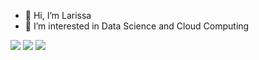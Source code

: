 - 👋 Hi, I’m Larissa
- 👀 I’m interested in Data Science and Cloud Computing

<img src = "https://img.shields.io/badge/LinkedIn-0077B5?style=for-the-badge&logo=linkedin&logoColor=white" />

<img src = "https://img.shields.io/badge/Python-14354C?style=for-the-badge&logo=python&logoColor=white"/>
<img src = "https://img.shields.io/badge/JavaScript-323330?style=for-the-badge&logo=javascript&logoColor=F7DF1E" />

<!---
larissafontes21/larissafontes21 is a ✨ special ✨ repository because its `README.md` (this file) appears on your GitHub profile.
You can click the Preview link to take a look at your changes.
--->
